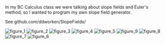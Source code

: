 <!-- 
.. title: Slope Field Generator
.. slug: slope-field-generator
.. date: 2016-02-17 11:17:52 UTC-05:00
.. tags: 
.. category: 
.. link: 
.. description: 
.. type: text
-->

In my BC Calculus class we were talking about slope fields and Euler's method, so I wanted to program my own slope field generator.

See github.com/ddworken/SlopeFields/

![figure_1](https://cloud.githubusercontent.com/assets/5304541/12697204/5f73cdd8-c74b-11e5-9cff-0c7e8f0818c0.png)
![figure_2](https://cloud.githubusercontent.com/assets/5304541/12697203/5f633db0-c74b-11e5-95fd-1a486c8d801a.png)
![figure_3](https://cloud.githubusercontent.com/assets/5304541/12697274/672e5154-c74d-11e5-98da-6cfe54eabce3.png)
![figure_4](https://cloud.githubusercontent.com/assets/5304541/12697949/0c72fd6c-c75e-11e5-81fb-fe990d56c3bc.png)
![figure_5](https://cloud.githubusercontent.com/assets/5304541/12706974/7736c270-c85b-11e5-830b-7acaf35b4331.png)
![figure_9](https://cloud.githubusercontent.com/assets/5304541/12723228/8e36fe92-c8d6-11e5-9371-6f6b214c2338.png)
![figure_8](https://cloud.githubusercontent.com/assets/5304541/12723226/8e347e9c-c8d6-11e5-8c20-6408c164914b.png)
![figure_7](https://cloud.githubusercontent.com/assets/5304541/12723227/8e34b272-c8d6-11e5-87ff-c39c22260561.png)
![figure_6](https://cloud.githubusercontent.com/assets/5304541/12723229/8e3b7e72-c8d6-11e5-846e-d5fce1e0b201.png)
